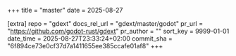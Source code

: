 +++
title = "master"
date = 2025-08-27

[extra]
repo = "gdext"
docs_rel_url = "gdext/master/godot"
pr_url = "https://github.com/godot-rust/gdext"
pr_author = ""
sort_key = 9999-01-01
date_time = 2025-08-27T23:33:24+02:00
commit_sha = "6f894ce73e0cf37d7a1411655ee385ccafe01af8"
+++


